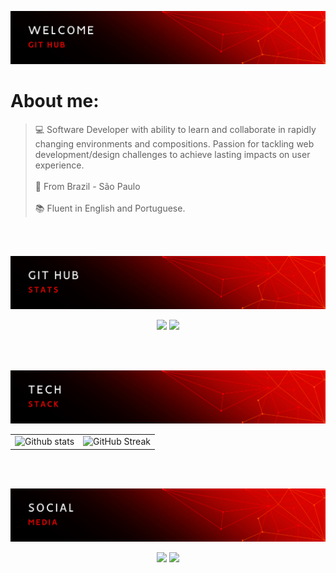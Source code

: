 ![](assets/1.png)

# About me:
>
> :computer: Software Developer with ability to learn and collaborate in rapidly changing environments and compositions. Passion for tackling web development/design challenges to achieve lasting impacts on user experience.
> <br>
> <br>
> :triangular_flag_on_post: From Brazil - São Paulo
> <br>
> <br>
> :books: Fluent in English and Portuguese.
>

<br/><br/>

![](assets/2.png)  

<div align="center"> 

![](https://github-readme-stats.vercel.app/api?username=BeatrizBastosBorges&theme=shadow_red&hide_border=true&show_icons=true&count_private=true)
![](https://github-readme-streak-stats.herokuapp.com/?user=BeatrizBastosBorges&theme=shadow_red&hide_border=true&include_all_commits=true&count_private=true)

</div>
<br/><br/>

<div align="center">
  
![](assets/3.png)
<table>
  <tr>
    <td>
      <img height="200em" src="https://github-readme-stats.vercel.app/api/top-langs/?username=BeatrizBastosBorges&layout=compact&langs_counts=16&count_private=true&theme=shadow_red&hide_border=true" alt="Github stats"/>
    </td>
    <td>
      <img src="https://skillicons.dev/icons?i=js,ts,html,css,mongodb,mysql,cs,dotnet,cpp,java,php,visualstudio,vscode,postman,github,git,react,vue,figma,bootstrap&perline=5&theme=dark" alt="GitHub Streak"/>
    </td>
  </tr>
</table> 

</div>
<br/><br/>

![](assets/4.png)

<div align="center">
  <a href = "mailto:biaborges.estudante@gmail.com@gmail.com"><img src="https://img.shields.io/badge/-Gmail-%23333?style=for-the-badge&logo=gmail&logoColor=white" target="_blank"></a>
  <a href="https://www.linkedin.com/in/beatriz-bastos-b78b1325a/" target="_blank"><img src="https://img.shields.io/badge/-LinkedIn-%230077B5?style=for-the-badge&logo=linkedin&logoColor=white" target="_blank"></a>
</div>
